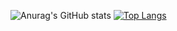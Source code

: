 ![Anurag's GitHub stats](https://github-readme-stats.vercel.app/api?username=ShirkNeko&show_icons=true&theme=highcontrast)
[![Top Langs](https://github-readme-stats.vercel.app/api/top-langs/?username=ShirkNeko&layout=compact)](https://github.com/anuraghazra/github-readme-stats)
